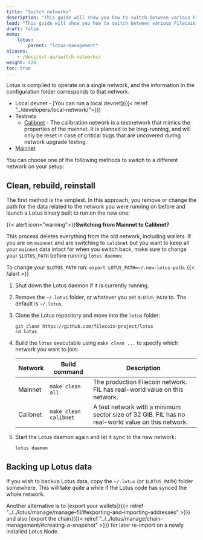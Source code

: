 ```yaml
---
title: "Switch networks"
description: "This guide will show you how to switch between various Filecoin networks with Lotus, depending on your testing or development needs."
lead: "This guide will show you how to switch between various Filecoin networks with Lotus, depending on your testing or development needs."
draft: false
menu:
    lotus:
        parent: "lotus-management"
aliases:
    - /docs/set-up/switch-networks/
weight: 420
toc: true
---
```


Lotus is compiled to operate on a single network, and the information in the configuration folder corresponds to that network.

- Local devnet - [You can run a local devnet]({{< relref "../developers/local-network/">}})
- Testnets
    - [Calibnet](https://network.filecoin.io/#calibration) - The calibration network is a testnetwork that mimics the properties of the mainnet. It is planned to be long-running, and will only be reset in case of critical bugs that are uncovered during network upgrade testing.
- [Mainnet](https://network.filecoin.io/#mainnet)

You can choose one of the following methods to switch to a different network on your setup:

## Clean, rebuild, reinstall

The first method is the simplest. In this approach, you remove or change the path for the data related to the network you were running on before and launch a Lotus binary built to run on the new one:

{{< alert icon="warning">}}**Switching from Mainnet to Calibnet?**

This process deletes everything from the old network, including wallets. If you are on `mainnet` and are switching to `calibnet` but you want to keep all your `mainnet` data intact for when you switch back, make sure to change your `$LOTUS_PATH` before running `lotus daemon`:

To change your `$LOTUS_PATH` run: `export LOTUS_PATH=~/.new-lotus-path`.
{{< /alert >}}

1. Shut down the Lotus daemon if it is currently running.
1. Remove the `~/.lotus` folder, or whatever you set `$LOTUS_PATH` to. The default is `~/.lotus`.
1. Clone the Lotus repository and move into the `lotus` folder:

    ```shell
    git clone https://github.com/filecoin-project/lotus
    cd lotus
    ```

1. Build the `lotus` executable using `make clean ...` to specify which network you want to join:

    | Network | Build command | Description |
    | --- | --- | --- |
    | Mainnet | `make clean all` | The production Filecoin network. FIL has real-world value on this network. |
    | Calibnet | `make clean calibnet` | A test network with a minimum sector size of 32 GiB. FIL has no real-world value on this network. |

2. Start the Lotus daemon again and let it sync to the new network:

    ```shell
    lotus daemon
    ```

## Backing up Lotus data

If you wish to backup Lotus data, copy the `~/.lotus` (or `$LOTUS_PATH`) folder somewhere. This will take quite a while if the Lotus node has synced the whole network.

Another alternative is to [export your wallets]({{< relref "../../lotus/manage/manage-fil/#exporting-and-importing-addresses" >}}) and also [export the chain]({{< relref "../../lotus/manage/chain-management/#creating-a-snapshot" >}}) for later re-import on a newly installed Lotus Node.
